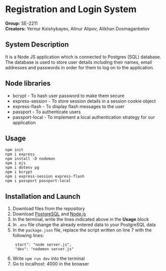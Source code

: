 # Registration and Login System
**Group:** SE-2211 <br />
**Creators:** Yernur Koishybayev, Alinur Alipov, Alikhan Dosmaganbetov

## System Description
It is a Node JS application which is connected to Postgres (SQL) database. The database is used to store user details including their names, email addresses and passwords in order for them to log on to the application.

## Node libraries
+ bcrypt - To hash user password to make them secure
+ express-session - To store session details in a session cookie object
+ express-flash - To display flash messages to the user
+ passport - To authenticate users
+ passport-local - To implement a local authentication strategy for our application

## Usage 
```
npm init
npm i express
npm install -D nodemon
npm i ejs
npm i dotenv pg
npm i bcrypt
npm i express-session express-flash
npm i passport passport-local
```

## Installation and Launch
1. Download files from the repository
2. Download [PostgreSQL](https://www.postgresql.org/) and [Node.js](https://nodejs.org/en)
3. In the terminal, write the lines indicated above in the **Usage** block
4. In `.env` file change the already entered data to your PostgreSQL data
5. In the `package.json` file, replace the script written on line 7 with the following lines:
   ```
    start": "node server.js",
    "dev": "nodemon server.js"
   ```
6. Write `npm run dev` into the terminal
7. Go to localhost: 4000 in the browser
